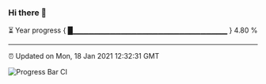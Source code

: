 ### Hi there 👋

⏳ Year progress { █▁▁▁▁▁▁▁▁▁▁▁▁▁▁▁▁▁▁▁▁▁▁▁▁▁▁▁▁▁ } 4.80 %

---

⏰ Updated on Mon, 18 Jan 2021 12:32:31 GMT

![Progress Bar CI](https://github.com/liununu/liununu/workflows/Progress%20Bar%20CI/badge.svg)

